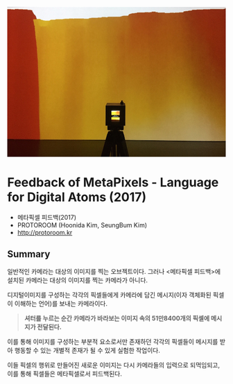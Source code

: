 ![](./front.jpg)

# Feedback of MetaPixels - Language for Digital Atoms (2017)
 * 메타픽셀 피드백(2017)
 * PROTOROOM (Hoonida Kim, SeungBum Kim)
 * http://protoroom.kr

## Summary
일반적인 카메라는 대상의 이미지를 찍는 오브젝트이다.  그러나 <메타픽셀 피드백>에 설치된 카메라는 대상의 이미지를 찍는 카메라가 아니다.

디지털이미지를 구성하는 각각의 픽셀들에게 카메라에 담긴 메시지(이자 객체화된 픽셀이 이해하는 언어)를 보내는 카메라이다.

>**셔터를 누르는 순간 카메라가 바라보는 이미지 속의 51만8400개의 픽셀에 메시지가 전달된다.**
>

이를 통해 이미지를 구성하는 부분적 요소로서만 존재하던 각각의 픽셀들이 메시지를 받아 행동할 수 있는 개별적 존재가 될 수 있게 실험한 작업이다.

이들 픽셀의 행위로 만들어진 새로운 이미지는 다시 카메라들의 입력으로 되먹임되고, 이를 통해 픽셀들은 메타픽셀로서 피드백된다. 


